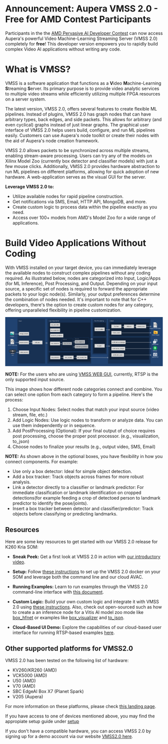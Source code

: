 # Announcement: Aupera VMSS 2.0 - Free for AMD Contest Participants

Participants in the the [AMD Pervasive AI Developer Contest](https://www.hackster.io/contests/amd2023#challengeNav) can now access Aupera's powerful Video Machine-Learning Streaming Server (VMSS 2.0) completely for **free**! This developer version empowers you to rapidly build complex Video AI applications without writing any code. 

# What is VMSS? 

VMSS is a software application that functions as a **V**ideo **M**achine-Learning **S**treaming **S**erver. Its primary purpose is to provide video analytic services to multiple video streams while efficiently utilizing multiple FPGA resources on a server system.

The latest version, VMSS 2.0, offers several features to create flexible ML pipelines. Instead of plugins, VMSS 2.0 has graph nodes that can have arbitrary types, back edges, and side packets. This allows for arbitrary (and even cyclical) graphs instead of just linear graphs. The graphical user interface of VMSS 2.0 helps users build, configure, and run ML pipelines easily. Customers can use Aupera's node toolkit or create their nodes with the aid of Aupera's node creation framework.

VMSS 2.0 allows packets to be synchronized across multiple streams, enabling stream-aware processing. Users can try any of the models on Xilinx Model Zoo (currently box detector and classifier models) with just a few mouse clicks. Additionally, VMSS 2.0 provides hardware abstraction to run ML pipelines on different platforms, allowing for quick adoption of new hardware. A web-application serves as the visual GUI for the server.

**Leverage VMSS 2.0 to:**

* Utilize available nodes for rapid pipeline construction.
* Get notifications via SMS, Email, HTTP API, MongoDB, and more.
* Create custom logic to process data within the pipeline exactly as you need.
* Access over 100+ models from AMD's Model Zoo for a wide range of applications.


# Build Video Applications Without Coding 

With VMSS installed on your target device, you can immediately leverage the available nodes to construct complex pipelines without any coding required. As illustrated below, nodes are categorized into Input, Logic/Apps (for ML Inference), Post Processing, and Output. Depending on your input source, a specific set of nodes is required to forward the appropriate packets to your logic node(s). Similarly, your output preferences determine the combination of nodes needed. It's important to note that for C++ developers, there's the option to create custom nodes for any category, offering unparalleled flexibility in pipeline customization.

<div align="center">
  <img src="visualizer.png" alt="vmss nodes sequence">
</div>

**NOTE:** For the users who are using [VMSS WEB GUI](https://vmss.auperatechnologies.com/), currently, RTSP is the only supported input source. 

This image shows how different node categories connect and combine. You can select one option from each category to form a pipeline. Here's the process:

1. Choose Input Nodes: Select nodes that match your input source (video stream, file, etc.)
2. Add Logic Nodes: Use logic nodes to transform or analyze data. You can use them independently or in sequence.
3. Add PostProcessing (Optional): If your final output of choice requires post processing, choose the proper post processor. (e.g., visualization, to_json)
4. Choose nodes to finalize your results (e.g., output video, SMS, Email)
   
**NOTE:**  As shown above in the optional boxes, you have flexibility in how you connect components. For example:

- Use only a box detector: Ideal for simple object detection.
- Add a box tracker: Track objects across frames for more robust analysis.
- Link a detector directly to a classifier or landmark predictor: For immediate classification or landmark identification on cropped detections(for example feeding a crop of detectoed person to landmark predictor to identify the pose/joints).
- Insert a box tracker between detector and classifier/predictor: Track objects before classifying or predicting landmarks.

## **Resources**

Here are some key resources to get started with our VMSS 2.0 release for K260 Kria SOM:

* **Sneak Peek:** Get a first look at VMSS 2.0 in action with [our introductory video](https://youtu.be/KbzXKMxWZOw?si=rOYsU1yYClq-Pokr).

* **Setup:** Follow [these instructions](setup/K260_Kria_SOM/README.md) to set up the VMSS 2.0 docker on your SOM and leverage both the command line and our cloud AVAC.

* **Running Examples:**  Learn to run examples through the VMSS 2.0 command-line interface with [this document](usage/K260_Kria_SOM/README.md).

* **Custom Logic:** Build your own custom logic and integrate it with VMSS 2.0 using [these instructions](docs/kria_som/basic_node_creation.md). Also, check out open-sourced such as how to create a an inference node for a Vitis AI model zoo mode like [box_hfnet](calculators/box_hfnet) or examples like [box_visualizer](calculators/box_visualizer) and [to_json](calculators/to_json).

* **Cloud-Based UI Demo:**  Explore the capabilities of our cloud-based user interface for running RTSP-based examples [here](). 

## Other supported platforms for VMSS2.0

VMSS 2.0 has been tested on the following list of hardware:
* KV260/KR260 (AMD)
* VCK5000 (AMD)
* U50 (AMD)
* V70 (AMD)
* SBC EdgeAI Box X7 (Planet Spark)
* V205 (Aupera)

For more information on these platforms, please check [this landing page](other_platforms.md).

If you have access to one of devices mentioned above, you may find the appropiate setup guide under [setup](https://github.com/auperatech/VMSS2.0/tree/main/docs)

If you don't have a compatible hardware, you can access VMSS 2.0 by signing up for a demo account via our website [VMSS2.0 here](https://vmss.auperatechnologies.com/).
